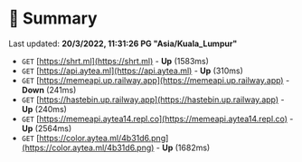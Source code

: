 # 📖 Summary
Last updated: **20/3/2022, 11:31:26 PG "Asia/Kuala_Lumpur"**

- `GET` [https://shrt.ml](https://shrt.ml) - **Up** (1583ms)
- `GET` [https://api.aytea.ml](https://api.aytea.ml) - **Up** (310ms)
- `GET` [https://memeapi.up.railway.app](https://memeapi.up.railway.app) - **Down** (241ms)
- `GET` [https://hastebin.up.railway.app](https://hastebin.up.railway.app) - **Up** (240ms)
- `GET` [https://memeapi.aytea14.repl.co](https://memeapi.aytea14.repl.co) - **Up** (2564ms)
- `GET` [https://color.aytea.ml/4b31d6.png](https://color.aytea.ml/4b31d6.png) - **Up** (1682ms)
